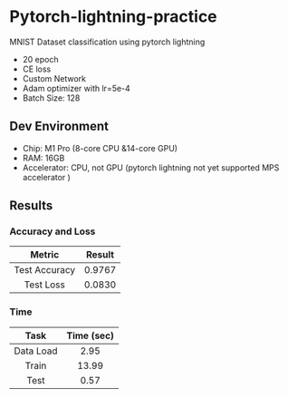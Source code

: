 # Pytorch-lightning-practice
MNIST Dataset classification using pytorch lightning
* 20 epoch
* CE loss
* Custom Network
* Adam optimizer with lr=5e-4
* Batch Size: 128

## Dev Environment
* Chip: M1 Pro (8-core CPU &14-core GPU)
* RAM: 16GB
* Accelerator: CPU, not GPU (pytorch lightning not yet supported MPS accelerator )

## Results
### Accuracy and Loss
|    Metric     | Result |
|:-------------:|:------:|
| Test Accuracy | 0.9767 |
|   Test Loss   | 0.0830 |

### Time
|  **Task** | **Time (sec)** |
|:---------:|:--------------:|
| Data Load |      2.95      |
|   Train   |      13.99     |
|    Test   |      0.57      |
